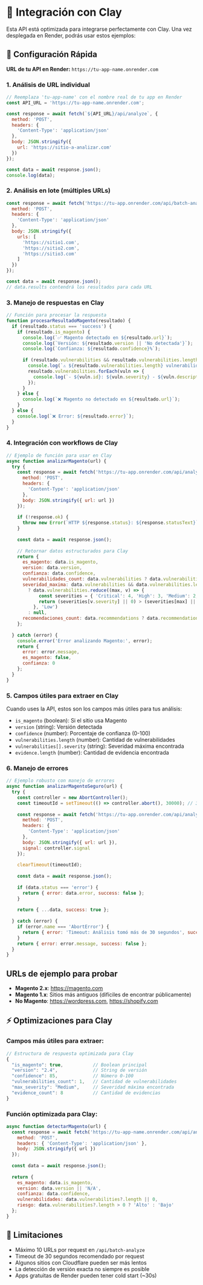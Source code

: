 # 🔗 Integración con Clay

Esta API está optimizada para integrarse perfectamente con Clay. Una vez desplegada en Render, podrás usar estos ejemplos:

## 🚀 Configuración Rápida

**URL de tu API en Render:** `https://tu-app-name.onrender.com`

### 1. Análisis de URL individual

```javascript
// Reemplaza 'tu-app-name' con el nombre real de tu app en Render
const API_URL = 'https://tu-app-name.onrender.com';

const response = await fetch(`${API_URL}/api/analyze`, {
  method: 'POST',
  headers: {
    'Content-Type': 'application/json'
  },
  body: JSON.stringify({
    url: 'https://sitio-a-analizar.com'
  })
});

const data = await response.json();
console.log(data);
```

### 2. Análisis en lote (múltiples URLs)

```javascript
const response = await fetch('https://tu-app.onrender.com/api/batch-analyze', {
  method: 'POST',
  headers: {
    'Content-Type': 'application/json'
  },
  body: JSON.stringify({
    urls: [
      'https://sitio1.com',
      'https://sitio2.com',
      'https://sitio3.com'
    ]
  })
});

const data = await response.json();
// data.results contendrá los resultados para cada URL
```

### 3. Manejo de respuestas en Clay

```javascript
// Función para procesar la respuesta
function procesarResultadoMagento(resultado) {
  if (resultado.status === 'success') {
    if (resultado.is_magento) {
      console.log(`✅ Magento detectado en ${resultado.url}`);
      console.log(`Versión: ${resultado.version || 'No detectada'}`);
      console.log(`Confianza: ${resultado.confidence}%`);
      
      if (resultado.vulnerabilities && resultado.vulnerabilities.length > 0) {
        console.log(`⚠️ ${resultado.vulnerabilities.length} vulnerabilidades encontradas`);
        resultado.vulnerabilities.forEach(vuln => {
          console.log(`- ${vuln.id}: ${vuln.severity} - ${vuln.description}`);
        });
      }
    } else {
      console.log(`❌ Magento no detectado en ${resultado.url}`);
    }
  } else {
    console.log(`❌ Error: ${resultado.error}`);
  }
}
```

### 4. Integración con workflows de Clay

```javascript
// Ejemplo de función para usar en Clay
async function analizarMagento(url) {
  try {
    const response = await fetch('https://tu-app.onrender.com/api/analyze', {
      method: 'POST',
      headers: {
        'Content-Type': 'application/json'
      },
      body: JSON.stringify({ url: url })
    });
    
    if (!response.ok) {
      throw new Error(`HTTP ${response.status}: ${response.statusText}`);
    }
    
    const data = await response.json();
    
    // Retornar datos estructurados para Clay
    return {
      es_magento: data.is_magento,
      version: data.version,
      confianza: data.confidence,
      vulnerabilidades_count: data.vulnerabilities ? data.vulnerabilities.length : 0,
      severidad_maxima: data.vulnerabilities && data.vulnerabilities.length > 0 
        ? data.vulnerabilities.reduce((max, v) => {
            const severities = { 'Critical': 4, 'High': 3, 'Medium': 2, 'Low': 1 };
            return (severities[v.severity] || 0) > (severities[max] || 0) ? v.severity : max;
          }, 'Low')
        : null,
      recomendaciones_count: data.recommendations ? data.recommendations.length : 0
    };
    
  } catch (error) {
    console.error('Error analizando Magento:', error);
    return {
      error: error.message,
      es_magento: false,
      confianza: 0
    };
  }
}
```

### 5. Campos útiles para extraer en Clay

Cuando uses la API, estos son los campos más útiles para tus análisis:

- `is_magento` (boolean): Si el sitio usa Magento
- `version` (string): Versión detectada
- `confidence` (number): Porcentaje de confianza (0-100)
- `vulnerabilities.length` (number): Cantidad de vulnerabilidades
- `vulnerabilities[].severity` (string): Severidad máxima encontrada
- `evidence.length` (number): Cantidad de evidencia encontrada

### 6. Manejo de errores

```javascript
// Ejemplo robusto con manejo de errores
async function analizarMagentoSeguro(url) {
  try {
    const controller = new AbortController();
    const timeoutId = setTimeout(() => controller.abort(), 30000); // 30s timeout
    
    const response = await fetch('https://tu-app.onrender.com/api/analyze', {
      method: 'POST',
      headers: {
        'Content-Type': 'application/json'
      },
      body: JSON.stringify({ url: url }),
      signal: controller.signal
    });
    
    clearTimeout(timeoutId);
    
    const data = await response.json();
    
    if (data.status === 'error') {
      return { error: data.error, success: false };
    }
    
    return { ...data, success: true };
    
  } catch (error) {
    if (error.name === 'AbortError') {
      return { error: 'Timeout: Análisis tomó más de 30 segundos', success: false };
    }
    return { error: error.message, success: false };
  }
}
```

## URLs de ejemplo para probar

- **Magento 2.x**: https://magento.com
- **Magento 1.x**: Sitios más antiguos (difíciles de encontrar públicamente)
- **No Magento**: https://wordpress.com, https://shopify.com

## ⚡ Optimizaciones para Clay

### Campos más útiles para extraer:
```javascript
// Estructura de respuesta optimizada para Clay
{
  "is_magento": true,           // Boolean principal
  "version": "2.4",             // String de versión
  "confidence": 85,             // Número 0-100
  "vulnerabilities_count": 1,   // Cantidad de vulnerabilidades
  "max_severity": "Medium",     // Severidad máxima encontrada
  "evidence_count": 8           // Cantidad de evidencias
}
```

### Función optimizada para Clay:
```javascript
async function detectarMagento(url) {
  const response = await fetch('https://tu-app-name.onrender.com/api/analyze', {
    method: 'POST',
    headers: { 'Content-Type': 'application/json' },
    body: JSON.stringify({ url })
  });
  
  const data = await response.json();
  
  return {
    es_magento: data.is_magento,
    version: data.version || 'N/A',
    confianza: data.confidence,
    vulnerabilidades: data.vulnerabilities?.length || 0,
    riesgo: data.vulnerabilities?.length > 0 ? 'Alto' : 'Bajo'
  };
}
```

## 🚨 Limitaciones

- Máximo 10 URLs por request en `/api/batch-analyze`
- Timeout de 30 segundos recomendado por request
- Algunos sitios con Cloudflare pueden ser más lentos
- La detección de versión exacta no siempre es posible
- Apps gratuitas de Render pueden tener cold start (~30s)
